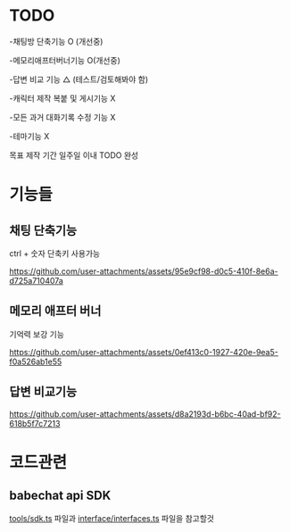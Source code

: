 
# TODO

-채팅방 단축기능 O (개선중)

-메모리애프터버너기능 O(개선중)

-답변 비교 기능 △ (테스트/검토해봐야 함)

-캐릭터 제작 복붙 및 게시기능 X

-모든 과거 대화기록 수정 기능 X

-테마기능 X

목표 제작 기간 일주일 이내 TODO 완성

# 기능들
## 채팅 단축기능

ctrl + 숫자 단축키 사용가능

https://github.com/user-attachments/assets/95e9cf98-d0c5-410f-8e6a-d725a710407a

## 메모리 애프터 버너

기억력 보강 기능

https://github.com/user-attachments/assets/0ef413c0-1927-420e-9ea5-f0a526ab1e55

## 답변 비교기능

https://github.com/user-attachments/assets/d8a2193d-b6bc-40ad-bf92-618b5f7c7213

# 코드관련
## babechat api SDK
[tools/sdk.ts](https://github.com/sickwrtn/BetterBabechat/blob/main/source/tools/sdk.ts) 파일과 [interface/interfaces.ts](https://github.com/sickwrtn/BetterBabechat/blob/main/source/interface/interfaces.ts) 파일을 참고할것




